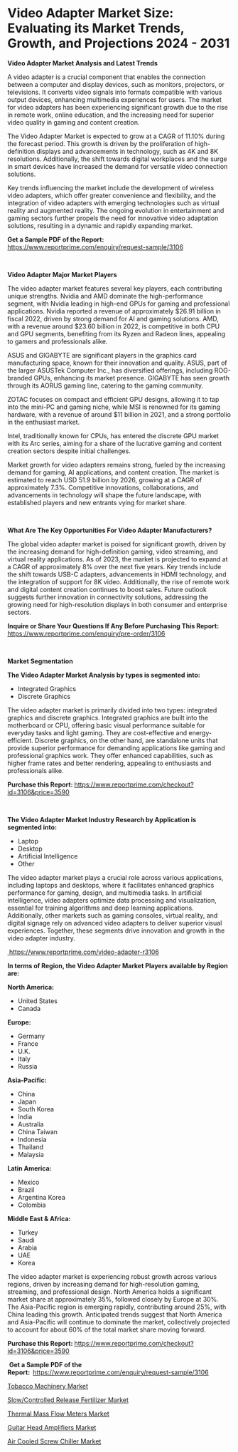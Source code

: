 <p><h1>Video Adapter Market Size: Evaluating its Market Trends, Growth, and Projections 2024 - 2031</h1></p><p><strong>Video Adapter Market Analysis and Latest Trends</strong></p>
<p><p>A video adapter is a crucial component that enables the connection between a computer and display devices, such as monitors, projectors, or televisions. It converts video signals into formats compatible with various output devices, enhancing multimedia experiences for users. The market for video adapters has been experiencing significant growth due to the rise in remote work, online education, and the increasing need for superior video quality in gaming and content creation.</p><p>The Video Adapter Market is expected to grow at a CAGR of 11.10% during the forecast period. This growth is driven by the proliferation of high-definition displays and advancements in technology, such as 4K and 8K resolutions. Additionally, the shift towards digital workplaces and the surge in smart devices have increased the demand for versatile video connection solutions. </p><p>Key trends influencing the market include the development of wireless video adapters, which offer greater convenience and flexibility, and the integration of video adapters with emerging technologies such as virtual reality and augmented reality. The ongoing evolution in entertainment and gaming sectors further propels the need for innovative video adaptation solutions, resulting in a dynamic and rapidly expanding market.</p></p>
<p><strong>Get a Sample PDF of the Report:&nbsp;</strong> <a href="https://www.reportprime.com/enquiry/request-sample/3106?utm_campaign=9&utm_medium=2&utm_source=Github&utm_content=ia&utm_term=18102024&utm_id=video-adapter">https://www.reportprime.com/enquiry/request-sample/3106</a></p>
<p>&nbsp;</p>
<p><strong>Video Adapter Major Market Players</strong></p>
<p><p>The video adapter market features several key players, each contributing unique strengths. Nvidia and AMD dominate the high-performance segment, with Nvidia leading in high-end GPUs for gaming and professional applications. Nvidia reported a revenue of approximately $26.91 billion in fiscal 2022, driven by strong demand for AI and gaming solutions. AMD, with a revenue around $23.60 billion in 2022, is competitive in both CPU and GPU segments, benefiting from its Ryzen and Radeon lines, appealing to gamers and professionals alike.</p><p>ASUS and GIGABYTE are significant players in the graphics card manufacturing space, known for their innovation and quality. ASUS, part of the larger ASUSTek Computer Inc., has diversified offerings, including ROG-branded GPUs, enhancing its market presence. GIGABYTE has seen growth through its AORUS gaming line, catering to the gaming community.</p><p>ZOTAC focuses on compact and efficient GPU designs, allowing it to tap into the mini-PC and gaming niche, while MSI is renowned for its gaming hardware, with a revenue of around $11 billion in 2021, and a strong portfolio in the enthusiast market.</p><p>Intel, traditionally known for CPUs, has entered the discrete GPU market with its Arc series, aiming for a share of the lucrative gaming and content creation sectors despite initial challenges.</p><p>Market growth for video adapters remains strong, fueled by the increasing demand for gaming, AI applications, and content creation. The market is estimated to reach USD 51.9 billion by 2026, growing at a CAGR of approximately 7.3%. Competitive innovations, collaborations, and advancements in technology will shape the future landscape, with established players and new entrants vying for market share.</p></p>
<p>&nbsp;</p>
<p><strong>What Are The Key Opportunities For Video Adapter Manufacturers?</strong></p>
<p><p>The global video adapter market is poised for significant growth, driven by the increasing demand for high-definition gaming, video streaming, and virtual reality applications. As of 2023, the market is projected to expand at a CAGR of approximately 8% over the next five years. Key trends include the shift towards USB-C adapters, advancements in HDMI technology, and the integration of support for 8K video. Additionally, the rise of remote work and digital content creation continues to boost sales. Future outlook suggests further innovation in connectivity solutions, addressing the growing need for high-resolution displays in both consumer and enterprise sectors.</p></p>
<p><strong>Inquire or Share Your Questions If Any Before Purchasing This Report:</strong> <a href="https://www.reportprime.com/enquiry/pre-order/3106?utm_campaign=9&utm_medium=2&utm_source=Github&utm_content=ia&utm_term=18102024&utm_id=video-adapter">https://www.reportprime.com/enquiry/pre-order/3106</a></p>
<p>&nbsp;</p>
<p><strong>Market Segmentation</strong></p>
<p><strong>The Video Adapter Market Analysis by types is segmented into:</strong></p>
<p><ul><li>Integrated Graphics</li><li>Discrete Graphics</li></ul></p>
<p><p>The video adapter market is primarily divided into two types: integrated graphics and discrete graphics. Integrated graphics are built into the motherboard or CPU, offering basic visual performance suitable for everyday tasks and light gaming. They are cost-effective and energy-efficient. Discrete graphics, on the other hand, are standalone units that provide superior performance for demanding applications like gaming and professional graphics work. They offer enhanced capabilities, such as higher frame rates and better rendering, appealing to enthusiasts and professionals alike.</p></p>
<p><strong>Purchase this Report:&nbsp;</strong><a href="https://www.reportprime.com/checkout?id=3106&price=3590&utm_campaign=9&utm_medium=2&utm_source=Github&utm_content=ia&utm_term=18102024&utm_id=video-adapter">https://www.reportprime.com/checkout?id=3106&price=3590</a></p>
<p>&nbsp;</p>
<p><strong>The Video Adapter Market Industry Research by Application is segmented into:</strong></p>
<p><ul><li>Laptop</li><li>Desktop</li><li>Artificial Intelligence</li><li>Other</li></ul></p>
<p><p>The video adapter market plays a crucial role across various applications, including laptops and desktops, where it facilitates enhanced graphics performance for gaming, design, and multimedia tasks. In artificial intelligence, video adapters optimize data processing and visualization, essential for training algorithms and deep learning applications. Additionally, other markets such as gaming consoles, virtual reality, and digital signage rely on advanced video adapters to deliver superior visual experiences. Together, these segments drive innovation and growth in the video adapter industry.</p></p>
<p><a href="https://www.reportprime.com/video-adapter-r3106?utm_campaign=9&utm_medium=2&utm_source=Github&utm_content=ia&utm_term=18102024&utm_id=video-adapter">&nbsp;https://www.reportprime.com/video-adapter-r3106</a></p>
<p><strong>In terms of Region, the Video Adapter Market Players available by Region are:</strong></p>
<p>
    <p> <strong> North America: </strong>
        <ul>
            <li>United States</li>
            <li>Canada</li>
        </ul>
        </p> 
    <p> <strong> Europe: </strong>
        <ul>
            <li>Germany</li>
            <li>France</li>
            <li>U.K.</li>
            <li>Italy</li>
            <li>Russia</li>
        </ul>
        </p> 
    <p> <strong> Asia-Pacific: </strong>
        <ul>
            <li>China</li>
            <li>Japan</li>
            <li>South Korea</li>
            <li>India</li>
            <li>Australia</li>
            <li>China Taiwan</li>
            <li>Indonesia</li>
            <li>Thailand</li>
            <li>Malaysia</li>
        </ul>
        </p> 
    <p> <strong> Latin America: </strong>
        <ul>
            <li>Mexico</li>
            <li>Brazil</li>
            <li>Argentina Korea</li>
            <li>Colombia</li>
        </ul>
        </p> 
    <p> <strong> Middle East & Africa: </strong>
        <ul>
            <li>Turkey</li>
            <li>Saudi</li>
            <li>Arabia</li>
            <li>UAE</li>
            <li>Korea</li>
        </ul>
    </p>
    </p>
<p><p>The video adapter market is experiencing robust growth across various regions, driven by increasing demand for high-resolution gaming, streaming, and professional design. North America holds a significant market share at approximately 35%, followed closely by Europe at 30%. The Asia-Pacific region is emerging rapidly, contributing around 25%, with China leading this growth. Anticipated trends suggest that North America and Asia-Pacific will continue to dominate the market, collectively projected to account for about 60% of the total market share moving forward.</p></p>
<p><strong>Purchase this Report: </strong><a href="https://www.reportprime.com/checkout?id=3106&price=3590&utm_campaign=9&utm_medium=2&utm_source=Github&utm_content=ia&utm_term=18102024&utm_id=video-adapter">https://www.reportprime.com/checkout?id=3106&price=3590</a></p>
<p>&nbsp;<strong>Get a Sample PDF of the Report:&nbsp;&nbsp;</strong><a href="https://www.reportprime.com/enquiry/request-sample/3106?utm_campaign=9&utm_medium=2&utm_source=Github&utm_content=ia&utm_term=18102024&utm_id=video-adapter">https://www.reportprime.com/enquiry/request-sample/3106</a></p>
<p><strong></strong></p>
<p><p><a href="https://issuu.com/reportprime-2/docs/tobacco-machinery-market-size-2030._0a165f3ff44dd2?utm_campaign=9&utm_medium=2&utm_source=Github&utm_content=ia&utm_term=18102024&utm_id=video-adapter">Tobacco Machinery Market</a></p><p><a href="https://www.linkedin.com/pulse/slowcontrolled-release-fertilizer-market-pulse-83-expansion-naphf?utm_campaign=9&utm_medium=2&utm_source=Github&utm_content=ia&utm_term=18102024&utm_id=video-adapter">Slow/Controlled Release Fertilizer Market</a></p><p><a href="https://github.com/Annahawkins697/Market-Research-Report-List-1/blob/main/thermal-mass-flow-meters-market.md?utm_campaign=9&utm_medium=2&utm_source=Github&utm_content=ia&utm_term=18102024&utm_id=video-adapter">Thermal Mass Flow Meters Market</a></p><p><a href="https://github.com/WashimHussain441/Market-Research-Report-List-1/blob/main/guitar-head-amplifiers-market.md?utm_campaign=9&utm_medium=2&utm_source=Github&utm_content=ia&utm_term=18102024&utm_id=video-adapter">Guitar Head Amplifiers Market</a></p><p><a href="https://issuu.com/reportprime-2/docs/air-cooled-screw-chiller-market-siz_c5c495ec8cbb74?utm_campaign=9&utm_medium=2&utm_source=Github&utm_content=ia&utm_term=18102024&utm_id=video-adapter">Air Cooled Screw Chiller Market</a></p></p>